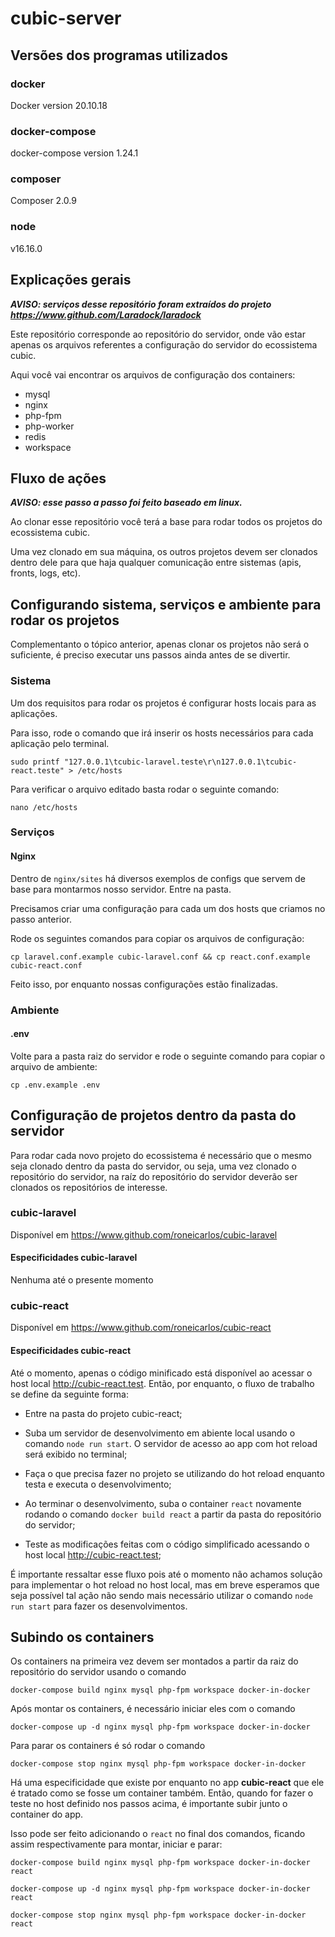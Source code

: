 # cubic-server

## Versões dos programas utilizados

### docker

Docker version 20.10.18

### docker-compose

docker-compose version 1.24.1

### composer

Composer 2.0.9

### node

v16.16.0

## Explicações gerais

__*AVISO: serviços desse repositório foram extraídos do projeto <https://www.github.com/Laradock/laradock>*__

Este repositório corresponde ao repositório do servidor, onde vão estar apenas os arquivos referentes a configuração do servidor do ecossistema cubic.

Aqui você vai encontrar os arquivos de configuração dos containers:

- mysql
- nginx
- php-fpm
- php-worker
- redis
- workspace

## Fluxo de ações

__*AVISO: esse passo a passo foi feito baseado em linux.*__

Ao clonar esse repositório você terá a base para rodar todos os projetos do ecossistema cubic.

Uma vez clonado em sua máquina, os outros projetos devem ser clonados dentro dele para que haja qualquer comunicação entre sistemas (apis, fronts, logs, etc).

## Configurando sistema, serviços e ambiente para rodar os projetos

Complementanto o tópico anterior, apenas clonar os projetos não será o suficiente, é preciso executar uns passos ainda antes de se divertir.

### Sistema

Um dos requisitos para rodar os projetos é configurar hosts locais para as aplicações.

Para isso, rode o comando que irá inserir os hosts necessários para cada aplicação pelo terminal.

```shell
sudo printf "127.0.0.1\tcubic-laravel.teste\r\n127.0.0.1\tcubic-react.teste" > /etc/hosts
```

Para verificar o arquivo editado basta rodar o seguinte comando:

```shell
nano /etc/hosts
```

### Serviços

#### Nginx

Dentro de `nginx/sites` há diversos exemplos de configs que servem de base para montarmos nosso servidor. Entre na pasta.

Precisamos criar uma configuração para cada um dos hosts que criamos no passo anterior.

Rode os seguintes comandos para copiar os arquivos de configuração:

```shell
cp laravel.conf.example cubic-laravel.conf && cp react.conf.example cubic-react.conf
```

Feito isso, por enquanto nossas configurações estão finalizadas.

### Ambiente

#### .env

Volte para a pasta raiz do servidor e rode o seguinte comando para copiar o arquivo de ambiente:

```shell
cp .env.example .env
```

## Configuração de projetos dentro da pasta do servidor

Para rodar cada novo projeto do ecossistema é necessário que o mesmo seja clonado dentro da pasta do servidor, ou seja, uma vez clonado o repositório do servidor, na raíz do repositório do servidor deverão ser clonados os repositórios de interesse.

### cubic-laravel

Disponível em <https://www.github.com/roneicarlos/cubic-laravel>

#### Especificidades cubic-laravel

Nenhuma até o presente momento

### cubic-react

Disponível em <https://www.github.com/roneicarlos/cubic-react>

#### Especificidades cubic-react

Até o momento, apenas o código minificado está disponível ao acessar o host local <http://cubic-react.test>. Então, por enquanto, o fluxo de trabalho se define da seguinte forma:

- Entre na pasta do projeto cubic-react;

- Suba um servidor de desenvolvimento em abiente local usando o comando `node run start`. O servidor de acesso ao app com hot reload será exibido no terminal;

- Faça o que precisa fazer no projeto se utilizando do hot reload enquanto testa e executa o desenvolvimento;

- Ao terminar o desenvolvimento, suba o container `react` novamente rodando o comando `docker build react` a partir da pasta do repositório do servidor;

- Teste as modificações feitas com o código simplificado acessando o host local <http://cubic-react.test>;

É importante ressaltar esse fluxo pois até o momento não achamos solução para implementar o hot reload no host local, mas em breve esperamos que seja possível tal ação não sendo mais necessário utilizar o comando `node run start` para fazer os desenvolvimentos.

## Subindo os containers

Os containers na primeira vez devem ser montados a partir da raiz do repositório do servidor usando o comando

```shell
docker-compose build nginx mysql php-fpm workspace docker-in-docker
```

Após montar os containers, é necessário iniciar eles com o comando

```shell
docker-compose up -d nginx mysql php-fpm workspace docker-in-docker
```

Para parar os containers é só rodar o comando

```shell
docker-compose stop nginx mysql php-fpm workspace docker-in-docker
```

Há uma especificidade que existe por enquanto no app __cubic-react__ que ele é tratado como se fosse um container também. Então, quando for fazer o teste no host definido nos passos acima, é importante subir junto o container do app.

Isso pode ser feito adicionando o `react` no final dos comandos, ficando assim respectivamente para montar, iniciar e parar:

```shell
docker-compose build nginx mysql php-fpm workspace docker-in-docker react
```

```shell
docker-compose up -d nginx mysql php-fpm workspace docker-in-docker react
```

```shell
docker-compose stop nginx mysql php-fpm workspace docker-in-docker react
```
